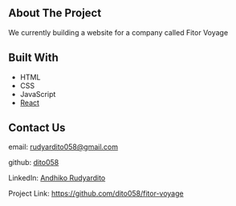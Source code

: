 ## About The Project
We currently building a website for a company called Fitor Voyage


## Built With
* HTML
* CSS
* JavaScript
* <a href="https://react.dev">React</a>

## Contact Us
email: <a href="https://mail.google.com/mail/u/0/#inbox?compose=CllgCJZdkbpKfjhRMwmKNJbVwRZsChmHRDmBQWWZcNClLTjlBsFgQXbczxfQKlRXzvSHBhGWJhg
">rudyardito058@gmail.com</a>

github: <a href="https://github.com/dito058">dito058</a>

LinkedIn: <a href="https://www.linkedin.com/in/dhiko/">Andhiko Rudyardito</a>

Project Link: https://github.com/dito058/fitor-voyage
